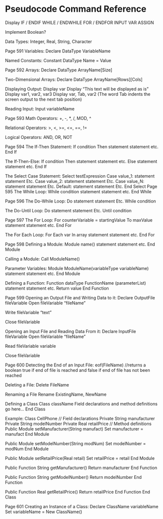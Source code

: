 # Pseudocode Command Reference

Display
IF / ENDIF
WHILE / ENDWHILE
FOR / ENDFOR
INPUT
VAR
ASSIGN



Implement Boolean?


Data Types: Integer, Real, String, Character

Page 591
Variables:
Declare DataType VariableName

Named Constants:
Constant DataType Name = Value

Page 592
Arrays:
Declare DataType ArrayName[Size]

Two-Dimensional Arrays:
Declare DataType ArrayName[Rows][Cols]

Displaying Output:
Display var
Display “This text will be displayed as is”
Display var1, var2, var3
Display var, Tab, var2 (The word Tab indents the screen output to the next tab position)

Reading Input:
Input variableName

Page 593
Math Operators: +, -, *, /, MOD, ^

Relational Operators: >, <, >=, <=, ==, !=

Logical Operators: AND, OR, NOT

Page 594
The If-Then Statement:
If condition Then
statement
statement
etc.
           End If

The If-Then-Else:
If condition Then
statement
statement
etc.
             Else
statement
statement
etc.
             End If

The Select Case Statement:
Select testExpression
	Case value_1:
		statement
statement
Etc.
Case value_2:
		statement
statement
Etc.
Case value_N:
		statement
statement
Etc.
Default:
		statement
statement
Etc.
End Select
Page 595
The While Loop:
While condition
	statement
	statement
	etc.
End While

Page 596
The Do-While Loop:
Do
statement
	statement
	Etc.
While condition

The Do-Until Loop:
Do
statement
	statement
	Etc.
Until condition

Page 597
The For Loop:
For counterVariable = startingValue To maxValue
	statement
	statement
	etc.
End For

The For Each Loop:
For Each var In array
	statement
	statement
	etc.
End For

Page 598
Defining a Module:
Module name()
	statement
	statement
	etc.
End Module

Calling a Module:
Call ModuleName()

Parameter Variables:
Module ModuleName(variableType variableName)
statement
	statement
	etc.
End Module

Defining a Function:
Function dataType FunctionName (parameterList)
	statement
	statement
	etc.
Return value
End Function

Page 599
Opening an Output File and Writing Data to it:
Declare OutputFile fileVariable
Open fileVariable “fileName”

Write fileVariable “text”

Close fileVariable

Opening an Input File and Reading Data From it:
Declare InputFile fileVariable
Open fileVariable “fileName”

Read fileVariable variable

Close fileVariable

Page 600
Detecting the End of an Input File:
eof(FileName)
//returns a boolean true if end of file is reached and false if end of file has not been reached

Deleting a File:
Delete FileName

Renaming a File
Rename ExistingName, NewName

Defining a Class
Class className
	Field declarations and method definitions go here…
End Class

Example:
Class CellPhone
// Field declarations
Private String manufacturer
Private String modelNumber
Private Real retailPrice
// Method definitions
Public Module setManufacturer(String manufact)
Set manufacturer = manufact
End Module

Public Module setModelNumber(String modNum)
Set modelNumber = modNum
End Module

Public Module setRetailPrice(Real retail)
Set retailPrice = retail
End Module

Public Function String getManufacturer()
Return manufacturer
End Function

Public Function String getModelNumber()
Return modelNumber
End Function

Public Function Real getRetailPrice()
Return retailPrice
End Function
End Class

Page 601
Creating an Instance of a Class:
Declare ClassName variableName
Set variableName = New ClassName()
